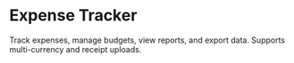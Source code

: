 # Expense Tracker

Track expenses, manage budgets, view reports, and export data. Supports multi-currency and receipt uploads.